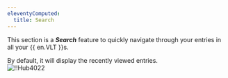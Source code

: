 ```yaml
---
eleventyComputed:
  title: Search
---
```

This section is a ***Search*** feature to quickly navigate through your entries in all your {{ en.VLT }}s.  

By default, it will display the recently viewed entries.  
![!!Hub4022](https://webdevolutions.azureedge.net/docs/en/hub/Hub4022.png)
